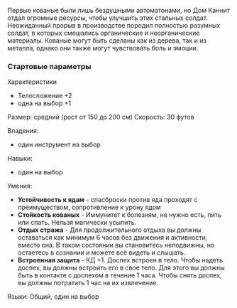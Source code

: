 Первые кованые были лишь бездушными автоматонами, но Дом Каннит отдал огромные ресурсы, чтобы улучшить этих стальных солдат. Неожиданный прорыв в производстве породил полностью разумных солдат, в которых смешались органические и неорганические материалы. Кованые могут быть сделаны как из дерева, так и из металла, однако они также могут чувствовать боль и эмоции.
### Стартовые параметры
Характеристики
- Телосложение +2
- одна на выбор +1

Размер: средний (рост от 150 до 200 см)
Скорость: 30 футов

Владения:
 - один инструмент на выбор

Навыки:
- один на выбор

Умения:
- **Устойчивость к ядам** - спасброски против яда проходят с преимуществом, сопротивление к урону ядом
- **Стойкость кованых** - Иммунитет к болезням, не нужно есть, пить или спать. Нельзя магически усыпить.
- **Отдых стража** - Для продолжительного отдыха вы должны оставаться как минимум 6 часов без движения и активности, вместо сна. В таком состоянии вы становитесь неподвижны, но остаетесь в сознании и можете всё видеть и слышать.
- **Встроенная защита** - КД +1. Доспех встроен в тело. Чтобы надеть доспех, вы должны встроить его в свое тело. Для этого вы должны быть в контакте с доспехом в течение 1 часа. Чтобы снять доспех, вы должны потратить 1 час на их извлечение.

Языки: Общий, один на выбор